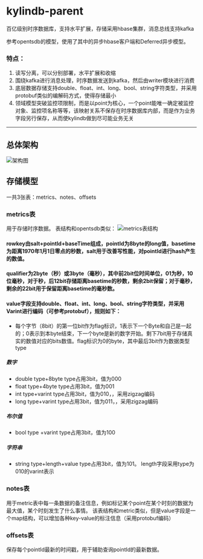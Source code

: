 # kylindb-parent
百亿级别时序数据库，支持水平扩展，存储采用hbase集群，消息总线支持kafka

参考opentsdb的模型，使用了其中的异步hbase客户端和Deferred异步模型。
### 特点：
1. 读写分离，可以分别部署，水平扩展和收缩
2. 围绕kafka进行消息处理，时序数据发送到kafka，然后由writer模块进行消费
3. 底层数据存储支持double、float、int、long、bool、string字符类型，并采用protobuf类似的编解码方式，使得存储最小
4. 领域模型突破监控项限制，而是以point为核心，一个point能唯一确定被监控对象、监控项名称等等，该映射关系不保存在时序数据库内部，而是作为业务字段另行保存，从而使kylindb做到尽可能业务无关

--------------

## 总体架构

![架构图](http://github-lichunxi.oss-cn-beijing.aliyuncs.com/1513847579673.jpg)


## 存储模型

一共3张表：metrics、notes、offsets
### metrics表
用于存储时序数据。
表结构和opentsdb类似：
![metrics表结构](http://github-lichunxi.oss-cn-beijing.aliyuncs.com/1513849523842.jpg)

#### rowkey由salt+pointId+baseTime组成，pointId为8byte的long值，basetime为距离1970年1月1日零点的秒数，salt用于改善写性能，对pointId进行hash产生的数值。
#### qualifier为2byte（秒）或3byte（毫秒），其中前2bit位时间单位，01为秒，10位毫秒，对于秒，后12bit存储距离basetime的秒数，剩余2bit保留；对于毫秒，剩余的22bit用于保留距离basetime的毫秒数。
#### value字段支持double、float、int、long、bool、string字符类型，并采用Varint进行编码（可参考protobuf），规则如下：
 * 每个字节（8bit）的第一位bit作为flag标识，1表示下一个Byte和自己是一起的；0表示到本byte结束，下一个byte是新的数字开始。剩下7bit用于存储真实的数值对应的bits数值。flag标识为0的byte，其中最后3bit作为数据类型type
 ##### 数字
 * double type+8byte type占用3bit，值为000
 * float type+4byte type占用3bit，值为001
 * int type+varint type占用3bit，值为010，，采用zigzag编码
 * long type+varint type占用3bit，值为011，，采用zigzag编码
 ##### 布尔值
 * bool type +varint type占用3bit，值为100
 ##### 字符串
 * string type+length+value type占用3bit，值为101。 length字段采用type为010的varint表示

### notes表
用于metric表中每一条数据的备注信息，例如标记某个point在某个时刻的数据为最大值，某个时刻发生了什么事情。
该表结构和metric类似，但是value字段是一个map结构，可以增加各种key-value的标注信息（采用protobuf编码）

### offsets表
保存每个pointId最新的时间戳，用于辅助查询pointId的最新数据。


